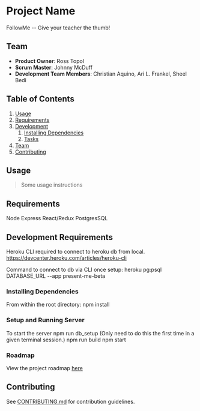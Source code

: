 # Project Name
FollowMe -- Give your teacher the thumb!


## Team

  - __Product Owner__: Ross Topol
  - __Scrum Master__: Johnny McDuff
  - __Development Team Members__: Christian Aquino, Ari L. Frankel, Sheel Bedi

## Table of Contents

1. [Usage](#Usage)
1. [Requirements](#requirements)
1. [Development](#development)
    1. [Installing Dependencies](#installing-dependencies)
    1. [Tasks](#tasks)
1. [Team](#team)
1. [Contributing](#contributing)

## Usage

> Some usage instructions

## Requirements
Node
Express
React/Redux
PostgresSQL


## Development Requirements
Heroku CLI required to connect to heroku db from local.
https://devcenter.heroku.com/articles/heroku-cli

Command to connect to db via CLI once setup:
heroku pg:psql DATABASE_URL --app present-me-beta

### Installing Dependencies

From within the root directory:
npm install

### Setup and Running Server
To start the server
npm run db_setup (Only need to do this the first time in a given terminal session.)
npm run build
npm start

### Roadmap

View the project roadmap [here](LINK_TO_PROJECT_ISSUES)


## Contributing

See [CONTRIBUTING.md](CONTRIBUTING.md) for contribution guidelines.
